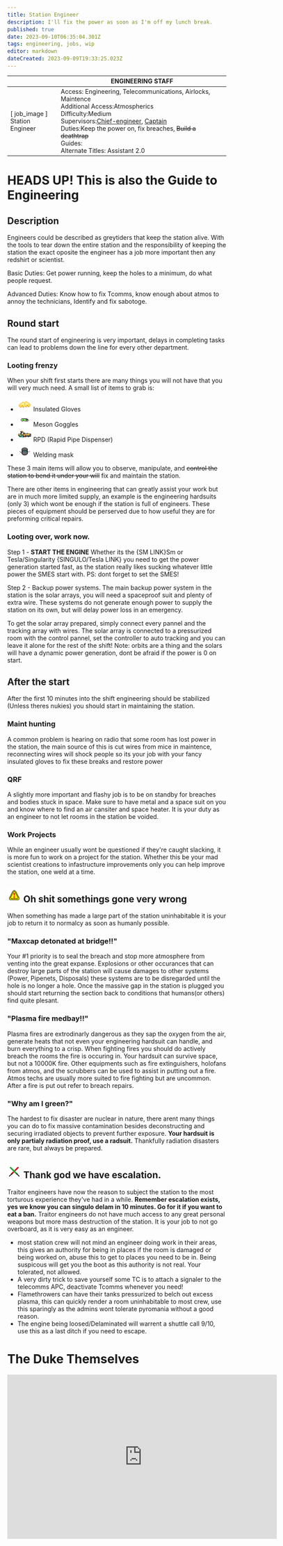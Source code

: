 ```yaml
---
title: Station Engineer
description: I'll fix the power as soon as I'm off my lunch break.
published: true
date: 2023-09-10T06:35:04.301Z
tags: engineering, jobs, wip
editor: markdown
dateCreated: 2023-09-09T19:33:25.023Z
---
```




|                             | ENGINEERING STAFF                                                                                   |
|-----------------------------|----------------------------------------------------------------------------------------------|
| \[ job_image ]<br>Station Engineer | Access: Engineering, Telecommunications, Airlocks, Maintence<br>Additional Access:Atmospherics<br>Difficulty:Medium<br>Supervisors:[Chief-engineer](/jobs/engineering/chief-engineer), [Captain](/jobs/command/captain)<br>Duties:Keep the power on, fix breaches, ~~Build a deathtrap~~<br>Guides:<br>Alternate Titles: Assistant 2.0 |

# HEADS UP! This is also the Guide to Engineering

## Description 
Engineers could be described as greytiders that keep the station alive. With the tools to tear down the entire station and the responsibility of keeping the station the exact oposite the engineer has a job more important then any redshirt or scientist.

Basic Duties: Get power running, keep the holes to a minimum, do what people request.

Advanced Duties: Know how to fix Tcomms, know enough about atmos to annoy the technicians, Identify and fix sabotoge. 



## Round start 
The round start of engineering is very important, delays in completing tasks can lead to problems down the line for every other department.
### Looting frenzy
When your shift first starts there are many things you will not have that you will very much need. 
A small list of items to grab is:
- ![igloves.png](/jobs/engineering/igloves.png) Insulated Gloves 
- ![mglasses.png](/jobs/engineering/mglasses.png) Meson Goggles 
- ![rpd.png](/jobs/engineering/rpd.png) RPD (Rapid Pipe Dispenser) 
- ![weldinghelmet.png](/jobs/engineering/weldinghelmet.png) Welding mask

These 3 main items will allow you to observe, manipulate, and ~~control the station to bend it under your will~~ fix and maintain the station.

There are other items in engineering that can greatly assist your work but are in much more limited supply, an example is the engineering hardsuits (only 3) which wont be enough if the station is full of engineers. These pieces of equipment should be perserved due to how useful they are for preforming critical repairs.
### Looting over, work now.
Step 1 - **START THE ENGINE**
Whether its the {SM LINK}Sm or Tesla/Singularity {SINGULO/Tesla LINK} you need to get the power generation started fast, as the station really likes sucking whatever little power the SMES start with. PS: dont forget to set the SMES!

Step 2 - Backup power systems.
The main backup power system in the station is the solar arrays, you will need a spaceproof suit and plenty of extra wire. These systems do not generate enough power to supply the station on its own, but will delay power loss in an emergency.

To get the solar array prepared, simply connect every pannel and the tracking array with wires. The solar array is connected to a pressurized room with the control pannel, set the controller to auto tracking and you can leave it alone for the rest of the shift! 
Note: orbits are a thing and the solars will have a dynamic power generation, dont be afraid if the power is 0 on start.

## After the start
After the first 10 minutes into the shift engineering should be stabilized (Unless theres nukies) you should start in maintaining the station.
### Maint hunting
A common problem is hearing on radio that some room has lost power in the station, the main source of this is cut wires from mice in maintence, reconnecting wires will shock people so its your job with your fancy insulated gloves to fix these breaks and restore power
### QRF
A slightly more important and flashy job is to be on standby for breaches and bodies stuck in space. Make sure to have metal and a space suit on you and know where to find an air cansiter and space heater. It is your duty as an engineer to not let rooms in the station be voided.
### Work Projects
While an engineer usually wont be questioned if they're caught slacking, it is more fun to work on a project for the station. Whether this be your mad scientist creations to infastructure improvements only you can help improve the station, one weld at a time.

## ![warningsign.png](/jobs/engineering/warningsign.png) Oh shit somethings gone very wrong
When something has made a large part of the station uninhabitable it is your job to return it to normalcy as soon as humanly possible.
### "Maxcap detonated at bridge!!"
Your #1 priority is to seal the breach and stop more atmosphere from venting into the great expanse. Explosions or other occurances that can destroy large parts of the station will cause damages to other systems (Power, Pipenets, Disposals) these systems are to be disregarded until the hole is no longer a hole. 
Once the massive gap in the station is plugged you should start returning the section back to conditions that humans(or others) find quite plesant. 
### "Plasma fire medbay!!"
Plasma fires are extrodinarly dangerous as they sap the oxygen from the air, generate heats that not even your engineering hardsuit can handle, and burn everything to a crisp. When fighting fires you should do actively breach the rooms the fire is occuring in. Your hardsuit can survive space, but not a 10000K fire. Other equipments such as fire extinguishers, holofans from atmos, and the scrubbers can be used to assist in putting out a fire. Atmos techs are usually more suited to fire fighting but are uncommon. After a fire is put out refer to breach repairs.
###  "Why am I green?"
The hardest to fix disaster are nuclear in nature, there arent many things you can do to fix massive contamination besides deconstructing and securing irradiated objects to prevent further exposure. **Your hardsuit is only partialy radiation proof, use a radsuit.** Thankfully radiation disasters are rare, but always be prepared.
## ![doubleagent.gif](/jobs/engineering/doubleagent.gif) Thank god we have escalation.
Traitor engineers have now the reason to subject the station to the most torturous experience they've had in a while. **Remember escalation exists, yes we know you can singulo delam in 10 minutes. Go for it if you want to eat a ban.** 
Traitor engineers do not have much access to any great personal weapons but more mass destruction of the station. It is your job to not go overboard, as it is very easy as an engineer.
- most station crew will not mind an engineer doing work in their areas, this gives an authority for being in places if the room is damaged or being worked on, abuse this to get to places you need to be in. Being suspicous will get you the boot as this authority is not real. Your tolerated, not allowed.
- A very dirty trick to save yourself some TC is to attach a signaler to the telecomms APC, deactivate Tcomms whenever you need!
- Flamethrowers can have their tanks pressurized to belch out excess plasma, this can quickly render a room uninhabitable to most crew, use this sparingly as the admins wont tolerate pyromania without a good reason.
- The engine being loosed/Delaminated will warrent a shuttle call 9/10, use this as a last ditch if you need to escape.
# The Duke Themselves
<iframe src="https://player.twitch.tv/?channel=thedukeofook&parent=wiki.monkestation.com" frameborder="0" allowfullscreen="true" scrolling="no" height="378" width="620"></iframe>